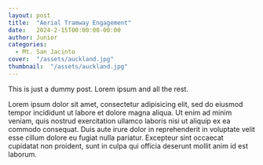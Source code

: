 ```yaml
---
layout: post
title:  "Aerial Tramway Engagement"
date:   2024-2-15T00:00:00-00:00
author: Junior
categories:
  - Mt. San Jacinto
cover:  "/assets/auckland.jpg"
thumbnail:  "/assets/auckland.jpg"
---
```


This is just a dummy post. Lorem ipsum and all the rest.

Lorem ipsum dolor sit amet, consectetur adipisicing elit, sed do eiusmod
tempor incididunt ut labore et dolore magna aliqua. Ut enim ad minim veniam,
quis nostrud exercitation ullamco laboris nisi ut aliquip ex ea commodo
consequat. Duis aute irure dolor in reprehenderit in voluptate velit esse
cillum dolore eu fugiat nulla pariatur. Excepteur sint occaecat cupidatat non
proident, sunt in culpa qui officia deserunt mollit anim id est laborum.
